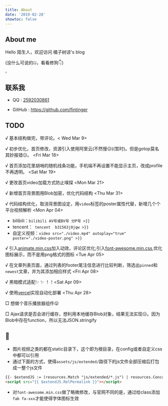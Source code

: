 ```yaml
---
title: About
date: '2019-02-28'
showtoc: false
---
```



## About me

Hello 陌生人，欢迎访问 橘子树谅's blog

(没什么可说的🤐，看看修狗👇)

<img src="https://picgo-jqf.oss-cn-beijing.aliyuncs.com/img/202204031903666.png" style="zoom:33%;width:auto;" />

## 联系我
- QQ :  <a href="https://wpa.qq.com/msgrd?v=3&uin=2592030861&site=qqq&menu=yes" target="_blank">2592030861</a>

- GitHub : <a href="https://github.com/Fintinger" target="_blank">https://github.com/fintinger</a>

## TODO

√ 基本结构做完，带评论。< Wed Mar 9>

√ 初步优化，首页修改，资源引入使用阿里云(不然慢😥)(暂时)。但是gotop莫名其妙报错😑。 <Fri Mar 18>

√ 首页添加花里胡哨的随机线条功能，手机端不再设置不能显示主页，改成profile不再透明。 <Sat Mar 19>

√ 更改首页video加载方式防止嗅探 <Mon Mar 21>

√ 新增首页背景图用Blob加密，优化代码结构 <Thu Mar 31>

√ 代码结构优化，取消背景图设定，用`video`标签的poster属性代替，新增几个个平台视频解析 <Mon Apr 04>

- bilibili：`bilibili AV号或BV号 分P号 >}}`
- tencent：` tencent  b31563j0jqw >}}`
- 自定义视频：`video src="./video.mp4" autoplay="true" poster="./video-poster.png" >}}`

√ 引入[animate.min.css](https://animate.style/)加入动效，评论区优化;引入[font-awesome.min.css](http://www.fontawesome.com.cn/),优化图标展示，而不是用png格式的图标 <Tue Apr 05>

√ 在文章列表页面，通过列表的footer尾注信息进行比较判断，筛选出`pinned`和`newest`文章，并为其添加相应样式 <Fri Apr 08>

√  黑暗模式适配✨ ✨ ！！<Sat Apr 09>

√ 使用[vercel](https://vercel.com/)实现自动化部署 <Thu Apr 28>

□ 想做个音乐播放器组件😛

□ Ajax请求是否会进行缓存，想利用本地缓存Blob对象，结果无法实现😑。因为Blob中存在function，所以无法JSON.stringify


## 🥸

- 图片视频之类的都在static目录下，这个即为根目录，在config或者自定义css中都可以引用
- 通过下面的方式，使得`assets/js/extended/`路径下的js文件全部压缩后打包成一整个js文件
```html
{{- $extendJS := (resources.Match "js/extended/*.js") | resources.Concat "assets/js/extended/extend.js" | fingerprint | minify }} 
<script src="{{ $extendJS.RelPermalink }}"></script>
```
- 对`font-awesome.min.css`做了略微修改，与官网不同的是，通过给class添加`fab fa-xxx`才能使得字体图标生效